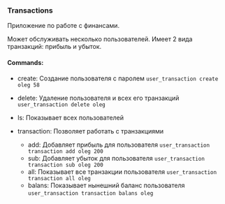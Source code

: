 ### Transactions
Приложение по работе с финансами.

Может обслуживать несколько пользователей. Имеет 2 вида транзакций: прибыль и убыток.

#### Commands:
  
- create: Создание пользователя с паролем `user_transaction create oleg 58`
- delete: Удаление пользователя и всех его транзакций `user_transaction delete oleg`
- ls: Показывает всех пользователей

- transaction: Позволяет работать с транзакциями
	- add: Добавляет прибыль для пользователя `user_transaction transaction add oleg 200`
	-  sub: Добавляет убыток для пользователя `user_transaction transaction sub oleg 200`
	-  all: Показывает все транзакции пользователя `user_transaction transaction all oleg`
	-  balans: Показывает нынешний баланс пользователя `user_transaction transaction balans oleg`